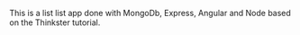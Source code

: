 This is a list list app done with MongoDb, Express, Angular and Node based
on the Thinkster tutorial.
